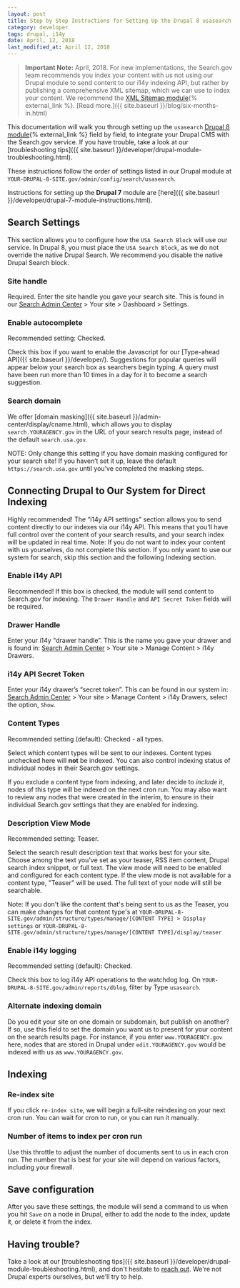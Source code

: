 ```yaml
---
layout: post
title: Step by Step Instructions for Setting Up the Drupal 8 usasearch module
category: developer
tags: drupal, i14y
date: April, 12, 2018
last_modified_at: April 12, 2018
---
```


> **Important Note:** April, 2018. For new implementations, the Search.gov team recommends you index your content with us not using our Drupal module to send content to our i14y indexing API, but rather by publishing a comprehensive XML sitemap, which we can use to index your content. We recommend the [XML Sitemap module](https://www.drupal.org/project/xmlsitemap){% external_link %}. [Read more.]({{ site.baseurl }}/blog/six-months-in.html)

This documentation will walk you through setting up the `usasearch` [Drupal 8 module](https://www.drupal.org/project/usasearch/releases?api_version%5B%5D=7234){% external_link %} field by field, to integrate your Drupal CMS with the Search.gov service. If you have trouble, take a look at our [troubleshooting tips]({{ site.baseurl }}/developer/drupal-module-troubleshooting.html). 

These instructions follow the order of settings listed in our Drupal module at `YOUR-DRUPAL-8-SITE.gov/admin/config/search/usasearch`.

Instructions for setting up the **Drupal 7** module are [here]({{ site.baseurl }}/developer/drupal-7-module-instructions.html).

## Search Settings

This section allows you to configure how the `USA Search Block` will use our service. In Drupal 8, you must place the `USA Search Block`, as we do not override the native Drupal Search. We recommend you disable the native Drupal Search block. 

### Site handle

Required. Enter the site handle you gave your search site. This is found in our [Search Admin Center](https://search.usa.gov/sites) > Your site > Dashboard > Settings.

### Enable autocomplete 

Recommended setting: Checked.

Check this box if you want to enable the Javascript for our [Type-ahead API]({{ site.baseurl }}/developer/). Suggestions for popular queries will appear below your search box as searchers begin typing. A query must have been run more than 10 times in a day for it to become a search suggestion.

### Search domain

We offer [domain masking]({{ site.baseurl }}/admin-center/display/cname.html), which allows you to display `search.YOURAGENCY.gov` in the URL of your search results page, instead of the default `search.usa.gov`. 

NOTE: Only change this setting if you have domain masking configured for your search site! If you haven’t set it up, leave the default `https://search.usa.gov` until you’ve completed the masking steps.

## Connecting Drupal to Our System for Direct Indexing

Highly recommended! The “i14y API settings” section allows you to send content directly to our indexes via our i14y API. This means that you'll have full control over the content of your search results, and your search index will be updated in real time. Note: If you do not want to index your content with us yourselves, do not complete this section. If you only want to use our system for search, skip this section and the following Indexing section. 

### Enable i14y API

Recommended! If this box is checked, the module will send content to Search.gov for indexing. The `Drawer Handle` and `API Secret Token` fields will be required.

### Drawer Handle

Enter your i14y  "drawer handle”. This is the name you gave your drawer and is found in: [Search Admin Center](https://search.usa.gov/sites) > Your site > Manage Content > i14y Drawers. 

### i14y API Secret Token

Enter your i14y drawer’s “secret token”. This can be found in our system in: [Search Admin Center](https://search.usa.gov/sites) > Your site > Manage Content > i14y Drawers, select the option, `Show`.

### Content Types

Recommended setting (default): Checked - all types.

Select which content types will be sent to our indexes. Content types unchecked here will **not** be indexed. You can also control indexing status of individual nodes in their Search.gov settings.

If you exclude a content type from indexing, and later decide to *include* it, nodes of this type will be indexed on the next cron run. You may also want to review any nodes that were created in the interim, to ensure in their individual Search.gov settings that they are enabled for indexing.

### Description View Mode

Recommended setting: Teaser.

Select the search result description text that works best for your site. Choose among the text you’ve set as your teaser, RSS item content, Drupal search index snippet, or full text. The view mode  will need to be enabled and configured for each content type. If the view mode is not available for a content type, "Teaser" will be used. The full text of your node will still be searchable.

Note: If you don't like the content that's being sent to us as the Teaser, you can make changes for that content type's at `YOUR-DRUPAL-8-SITE.gov/admin/structure/types/manage/[CONTENT TYPE] > Display settings` or
`YOUR-DRUPAL-8-SITE.gov/admin/structure/types/manage/[CONTENT TYPE]/display/teaser`

### Enable i14y logging

Recommended setting (default): Checked.

Check this box to log i14y API operations to the watchdog log. On `YOUR-DRUPAL-8-SITE.gov/admin/reports/dblog`, filter by Type `usasearch`.

### Alternate indexing domain 

Do you edit your site on one domain or subdomain, but publish on another? If so, use this field to set the domain you want us to present for your content on the search results page. For instance, if you enter `www.YOURAGENCY.gov` here, nodes that are stored in Drupal under `edit.YOURAGENCY.gov` would be indexed with us as `www.YOURAGENCY.gov`.

## Indexing

### Re-index site

If you click `re-index site`, we will begin a full-site reindexing on your next cron run. You can wait for cron to run, or you can run it manually. 

### Number of items to index per cron run

Use this throttle to adjust the number of documents sent to us in each cron run. The number that is best for your site will depend on various factors, including your firewall. 

## Save configuration 

After you save these settings, the module will send a command to us when you hit `Save` on a node in Drupal, either to add the node to the index, update it, or delete it from the index.

## Having trouble?

Take a look at our [troubleshooting tips]({{ site.baseurl }}/developer/drupal-module-troubleshooting.html), and don't hesitate to [reach out](mailto:search@support.digitalgov.gov). We're not Drupal experts ourselves, but we'll try to help.


